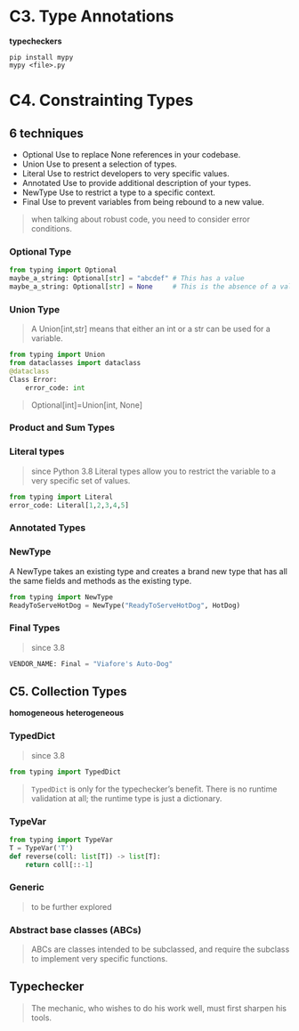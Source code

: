 
# C3. Type Annotations
**typecheckers**
```
pip install mypy
mypy <file>.py
```
# C4. Constrainting Types
## 6 techniques
- Optional
Use to replace None references in your codebase.
- Union
Use to present a selection of types.
- Literal
Use to restrict developers to very specific values.
- Annotated
Use to provide additional description of your types.
- NewType
Use to restrict a type to a specific context.
- Final
Use to prevent variables from being rebound to a new value.

> when talking about robust code, you need to consider error conditions.

### Optional Type
```python
from typing import Optional
maybe_a_string: Optional[str] = "abcdef" # This has a value
maybe_a_string: Optional[str] = None     # This is the absence of a value
```
### Union Type
> A Union[int,str] means that either an int or a str can be used for a variable.
```python
from typing import Union
from dataclasses import dataclass
@dataclass
Class Error:
	error_code: int
```
> Optional[int]=Union[int, None]

### Product and Sum Types
### Literal types
> since Python 3.8
Literal types allow you to restrict the variable to a very specific set of values.
```python
from typing import Literal
error_code: Literal[1,2,3,4,5]
```

### Annotated Types
### NewType
A NewType takes an existing type and creates a brand new type that has all the same fields and methods as the existing type.
```python
from typing import NewType
ReadyToServeHotDog = NewType("ReadyToServeHotDog", HotDog)
```
### Final Types
> since 3.8
```python
VENDOR_NAME: Final = "Viafore's Auto-Dog"
```

## C5. Collection Types
**homogeneous**
**heterogeneous**
### TypedDict
> since 3.8
```python
from typing import TypedDict
```
> `TypedDict` is only for the typechecker’s benefit. There is no runtime validation at all; the runtime type is just a dictionary.

### TypeVar
```python
from typing import TypeVar
T = TypeVar('T')
def reverse(coll: list[T]) -> list[T]:
    return coll[::-1]
```

### Generic
> to be further explored

### Abstract base classes (ABCs)
> ABCs are classes intended to be subclassed, and require the subclass to implement very specific functions.


## Typechecker
> The mechanic, who wishes to do his work well, must first sharpen his tools.